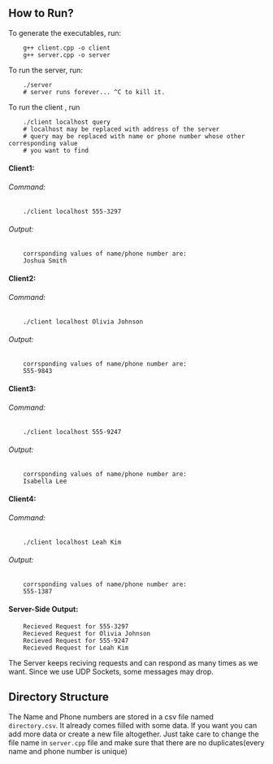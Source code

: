## How to Run?
To generate the executables, run:
```
    g++ client.cpp -o client
    g++ server.cpp -o server
```
To run the server, run:
```
    ./server
    # server runs forever... ^C to kill it.
```
To run the client , run
```
    ./client localhost query
    # localhost may be replaced with address of the server
    # query may be replaced with name or phone number whose other corresponding value 
    # you want to find
```

#### Client1:
###### Command:

```
    ./client localhost 555-3297 
```
###### Output:
```
    corrsponding values of name/phone number are: 
    Joshua Smith
```
#### Client2:
###### Command:

```
    ./client localhost Olivia Johnson 
```
###### Output:
```
    corrsponding values of name/phone number are: 
    555-9843
```
#### Client3:
###### Command:

```
    ./client localhost 555-9247
```
###### Output:
```
    corrsponding values of name/phone number are: 
    Isabella Lee
```
#### Client4:
###### Command:

```
    ./client localhost Leah Kim
```
###### Output:
```
    corrsponding values of name/phone number are: 
    555-1387
```
#### Server-Side Output:
```
    Recieved Request for 555-3297
    Recieved Request for Olivia Johnson
    Recieved Request for 555-9247
    Recieved Request for Leah Kim
```
The Server keeps reciving requests and can respond as many times as we want.
Since we use UDP Sockets, some messages may drop.

## Directory Structure
The Name and Phone numbers are stored in a csv file named ```directory.csv```. It already comes filled with some data. If you want you can add more data or create a new file altogether. Just take care to change the file name in ```server.cpp``` file and make sure that there are no duplicates(every name and phone number is unique)
